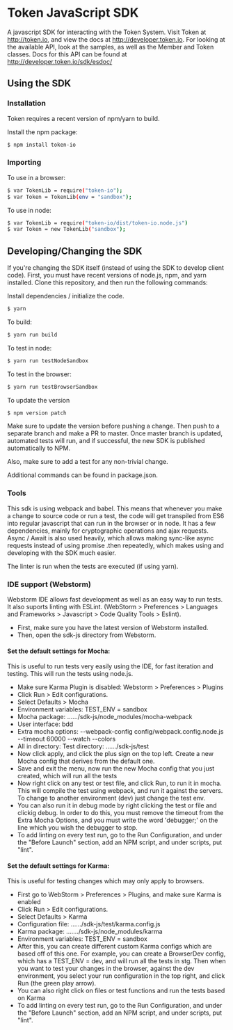 # Token JavaScript SDK

A javascript SDK for interacting with the Token System. Visit Token at http://token.io, and view
the docs at http://developer.token.io. For looking at the available API, look at the samples, as well
as the Member and Token classes. Docs for this API can be found at http://developer.token.io/sdk/esdoc/

## Using the SDK
### Installation

Token requires a recent version of npm/yarn to build.

Install the npm package:

```sh
$ npm install token-io
```

### Importing
To use in a browser:

```sh
$ var TokenLib = require("token-io");
$ var Token = TokenLib(env = "sandbox");
```

To use in node:

```sh
$ var TokenLib = require("token-io/dist/token-io.node.js")
$ var Token = new TokenLib("sandbox");
```

## Developing/Changing the SDK

If you're changing the SDK itself (instead of using the SDK to develop client code). First, you
must have recent versions of node.js, npm, and yarn installed. Clone this repository, and then
run the following commands:

Install dependencies / initialize the code.
```sh
$ yarn
```

To build:
```sh
$ yarn run build
```
To test in node:
```sh
$ yarn run testNodeSandbox
```

To test in the browser:
```sh
$ yarn run testBrowserSandbox
```

To update the version
```sh
$ npm version patch
```

Make sure to update the version before pushing a change. Then push to a separate branch and make
a PR to master. Once master branch is updated, automated tests will run, and if successful, the
new SDK is published automatically to NPM.

Also, make sure to add a test for any non-trivial change.

Additional commands can be found in package.json.

### Tools

This sdk is using webpack and babel. This means that whenever you make a change to source code
or run a test, the code will get transpiled from ES6 into regular javascript that can run
in the browser or in node. It has a few dependencies, mainly for cryptographic operations 
and ajax requests. Async / Await is also used heavily, which allows making sync-like async requests
instead of using promise .then repeatedly, which makes using and developing with the SDK much 
easier.

The linter is run when the tests are executed (if using yarn). 

### IDE support (Webstorm)

Webstorm IDE allows fast development as well as an easy way to run tests. It also suports linting
with ESLint. (WebStorm > Preferences > Languages and Frameworks > Javascript > Code Quality Tools > Eslint).

* First, make sure you have the latest version of Webstorm installed. 
* Then, open the sdk-js directory from Webstorm.


#### Set the default settings for Mocha:
This is useful to run tests very easily using the IDE, for fast iteration and testing.
This will run the tests using node.js.

* Make sure Karma Plugin is disabled: Webstorm > Preferences > Plugins
* Click Run > Edit configurations.
* Select Defaults > Mocha
* Environment variables: TEST_ENV = sandbox
* Mocha package: ....../sdk-js/node_modules/mocha-webpack
* User interface: bdd
* Extra mocha options: --webpack-config config/webpack.config.node.js --timeout 60000 --watch --colors
* All in directory:  Test directory: ....../sdk-js/test
* Now click apply, and click the plus sign on the top left. Create a new Mocha config that derives
from the default one.
* Save and exit the menu, now run the new Mocha config that you just created, which will 
run all the tests
* Now right click on any test or test file, and click Run, to run it in mocha. 
This will compile the test using webpack, and run it against the servers. 
To change to another environment (dev) just change the test env.
* You can also run it in debug mode by right clicking the test or file and clickig debug. In 
order to do this, you must remove the timeout from the Extra Mocha Options, and you must 
write the word 'debugger;' on the line which you wish the debugger to stop.
* To add linting on every test run, go to the Run Configuration, and under the "Before Launch"
section, add an NPM script, and under scripts, put "lint".

#### Set the default settings for Karma:
This is useful for testing changes which may only apply to browsers. 

* First go to WebStorm > Preferences > Plugins, and make sure Karma is enabled
* Click Run > Edit configurations.
* Select Defaults > Karma
* Configuration file: ....../sdk-js/test/karma.config.js
* Karma package: ......./sdk-js/node_modules/karma 
* Environment variables: TEST_ENV = sandbox
* After this, you can create different custom Karma configs which are based off of this one. For 
example, you can create a BrowserDev config, which has a TEST_ENV = dev, and will run all the
tests in stg. Then when you want to test your changes in the browser, against the dev environment,
you select your run configuration in the top right, and click Run (the green play arrow).
* You can also right click on files or test functions and run the tests based on Karma
* To add linting on every test run, go to the Run Configuration, and under the "Before Launch"
section, add an NPM script, and under scripts, put "lint".


